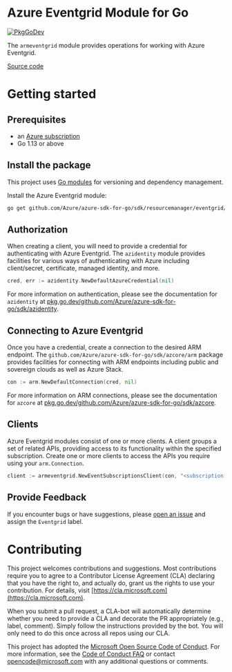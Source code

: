 # Azure Eventgrid Module for Go

[![PkgGoDev](https://pkg.go.dev/badge/github.com/Azure/azure-sdk-for-go/sdk/resourcemanager/eventgrid/armeventgrid)](https://pkg.go.dev/github.com/Azure/azure-sdk-for-go/sdk/resourcemanager/eventgrid/armeventgrid)

The `armeventgrid` module provides operations for working with Azure Eventgrid.

[Source code](https://github.com/Azure/azure-sdk-for-go/tree/main/sdk/resourcemanager/eventgrid/armeventgrid)

# Getting started

## Prerequisites

- an [Azure subscription](https://azure.microsoft.com/free/)
- Go 1.13 or above

## Install the package

This project uses [Go modules](https://github.com/golang/go/wiki/Modules) for versioning and dependency management.

Install the Azure Eventgrid module:

```sh
go get github.com/Azure/azure-sdk-for-go/sdk/resourcemanager/eventgrid/armeventgrid
```

## Authorization

When creating a client, you will need to provide a credential for authenticating with Azure Eventgrid.  The `azidentity` module provides facilities for various ways of authenticating with Azure including client/secret, certificate, managed identity, and more.

```go
cred, err := azidentity.NewDefaultAzureCredential(nil)
```

For more information on authentication, please see the documentation for `azidentity` at [pkg.go.dev/github.com/Azure/azure-sdk-for-go/sdk/azidentity](https://pkg.go.dev/github.com/Azure/azure-sdk-for-go/sdk/azidentity).

## Connecting to Azure Eventgrid

Once you have a credential, create a connection to the desired ARM endpoint. The `github.com/Azure/azure-sdk-for-go/sdk/azcore/arm` package provides facilities for connecting with ARM endpoints including public and sovereign clouds as well as Azure Stack.

```go
con := arm.NewDefaultConnection(cred, nil)
```

For more information on ARM connections, please see the documentation for `azcore` at [pkg.go.dev/github.com/Azure/azure-sdk-for-go/sdk/azcore](https://pkg.go.dev/github.com/Azure/azure-sdk-for-go/sdk/azcore).

## Clients

Azure Eventgrid modules consist of one or more clients.  A client groups a set of related APIs, providing access to its functionality within the specified subscription.  Create one or more clients to access the APIs you require using your `arm.Connection`.

```go
client := armeventgrid.NewEventSubscriptionsClient(con, "<subscription ID>")
```

## Provide Feedback

If you encounter bugs or have suggestions, please
[open an issue](https://github.com/Azure/azure-sdk-for-go/issues) and assign the `Eventgrid` label.

# Contributing

This project welcomes contributions and suggestions. Most contributions require
you to agree to a Contributor License Agreement (CLA) declaring that you have
the right to, and actually do, grant us the rights to use your contribution.
For details, visit [https://cla.microsoft.com](https://cla.microsoft.com).

When you submit a pull request, a CLA-bot will automatically determine whether
you need to provide a CLA and decorate the PR appropriately (e.g., label,
comment). Simply follow the instructions provided by the bot. You will only
need to do this once across all repos using our CLA.

This project has adopted the
[Microsoft Open Source Code of Conduct](https://opensource.microsoft.com/codeofconduct/).
For more information, see the
[Code of Conduct FAQ](https://opensource.microsoft.com/codeofconduct/faq/)
or contact [opencode@microsoft.com](mailto:opencode@microsoft.com) with any
additional questions or comments.